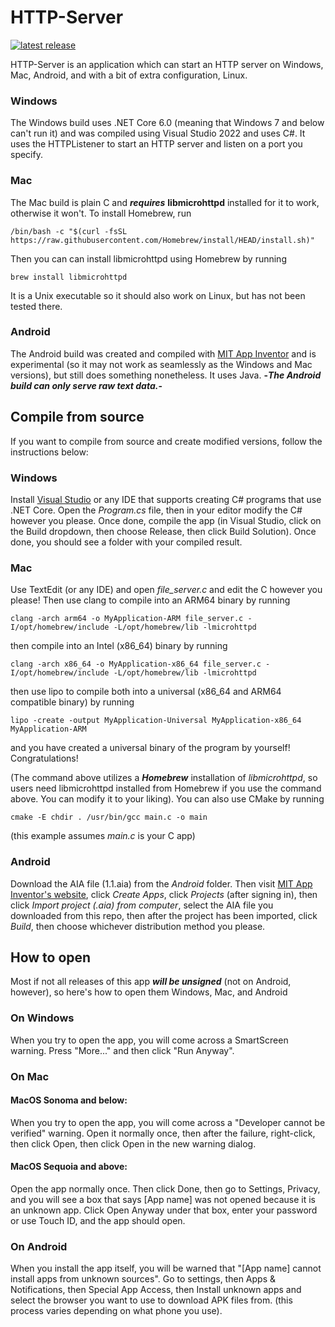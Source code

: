 # HTTP-Server
[![latest release](https://anirudhsevugan.me/images/http-server-release.svg)](https://github.com/A-Star100/HTTP-Server)

HTTP-Server is an application which can start an HTTP server on Windows, Mac, Android, and with a bit of extra configuration, Linux.

### Windows
The Windows build uses .NET Core 6.0 (meaning that Windows 7 and below can't run it) and was compiled using Visual Studio 2022 and uses C#. It uses the HTTPListener to start an HTTP server and listen on a port you specify.

### Mac
The Mac build is plain C and ***requires*** **libmicrohttpd** installed for it to work, otherwise it won't. 
To install Homebrew, run
```shell
/bin/bash -c "$(curl -fsSL https://raw.githubusercontent.com/Homebrew/install/HEAD/install.sh)"
```

Then you can can install libmicrohttpd using Homebrew by running
```shell 
brew install libmicrohttpd
```
It is a Unix executable so it should also work on Linux, but has not been tested there.

### Android
The Android build was created and compiled with [MIT App Inventor](https://appinventor.mit.edu) and is experimental (so it may not work as seamlessly as the Windows and Mac versions), but still does something nonetheless. It uses Java.
****-*The Android build can only serve raw text data.*-****
## Compile from source
If you want to compile from source and create modified versions, follow the instructions below:
### Windows
Install [Visual Studio](https://visualstudio.microsoft.com/thank-you-downloading-visual-studio/?sku=Community&channel=Release&version=VS2022&source=VSLandingPage&cid=2030&passive=false) or any IDE that supports creating C# programs that use .NET Core.
Open the *Program.cs* file, then in your editor modify the C# however you please. Once done, compile the app (in Visual Studio, click on the Build dropdown, then choose Release, then click Build Solution). Once done, you should see a folder with your compiled result.
### Mac
Use TextEdit (or any IDE) and open *file_server.c* and edit the C however you please!
Then use clang to compile into an ARM64 binary by running
```shell
clang -arch arm64 -o MyApplication-ARM file_server.c -I/opt/homebrew/include -L/opt/homebrew/lib -lmicrohttpd
```
then compile into an Intel (x86_64) binary by running
```shell
clang -arch x86_64 -o MyApplication-x86_64 file_server.c -I/opt/homebrew/include -L/opt/homebrew/lib -lmicrohttpd
```
then use lipo to compile both into a universal (x86_64 and ARM64 compatible binary) by running
```shell
lipo -create -output MyApplication-Universal MyApplication-x86_64 MyApplication-ARM
```
and you have created a universal binary of the program by yourself! Congratulations!

(The command above utilizes a ***Homebrew*** installation of *libmicrohttpd*, so users need libmicrohttpd installed from Homebrew if you use the command above. You can modify it to your liking).
You can also use CMake by running
```shell
cmake -E chdir . /usr/bin/gcc main.c -o main
```
(this example assumes *main.c* is your C app) 
### Android
Download the AIA file (1.1.aia) from the *Android* folder. Then visit [MIT App Inventor's website](https://appinventor.mit.edu), click *Create Apps*, click *Projects* (after signing in), then click *Import project (.aia) from computer*, select the AIA file you downloaded from this repo, then after the project has been imported, click *Build*, then choose whichever distribution method you please.

## How to open
Most if not all releases of this app _**will be unsigned**_ (not on Android, however), so here's how to open them Windows, Mac, and Android
### On Windows
When you try to open the app, you will come across a SmartScreen warning. Press "More..." and then click "Run Anyway".
### On Mac
#### MacOS Sonoma and below:
When you try to open the app, you will come across a "Developer cannot be verified" warning. Open it normally once, then after the failure, right-click, then click Open, then click Open in the new warning dialog. 
#### MacOS Sequoia and above:
Open the app normally once. Then click Done, then go to Settings, Privacy, and you will see a box that says [App name] was not opened because it is an unknown app. Click Open Anyway under that box, enter your password or use Touch ID, and the app should open.
### On Android
When you install the app itself, you will be warned that "[App name] cannot install apps from unknown sources". Go to settings, then Apps & Notifications, then Special App Access, then Install unknown apps and select the browser you want to use to download APK files from. 
(this process varies depending on what phone you use).
